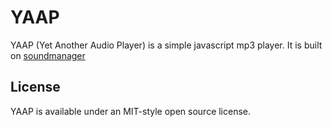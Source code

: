 # YAAP

YAAP (Yet Another Audio Player) is a simple javascript mp3 player.  It is built on [soundmanager](http://www.schillmania.com/projects/soundmanager2/)


## License

YAAP is available under an MIT-style open source license.



